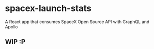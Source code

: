# spacex-launch-stats
A React app that consumes SpaceX Open Source API with GraphQL and Apollo

## WIP :P
